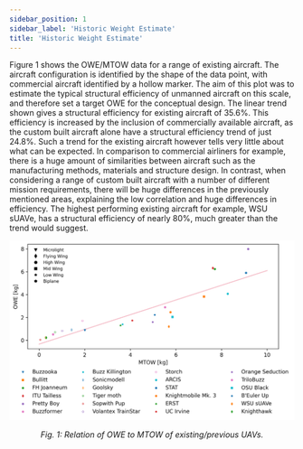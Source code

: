 ```yaml
---
sidebar_position: 1
sidebar_label: 'Historic Weight Estimate'
title: 'Historic Weight Estimate'
---
```


Figure 1 shows the OWE/MTOW data for a range of existing aircraft. The aircraft configuration is identified by the shape of the data point, with commercial aircraft identified by a hollow marker. The aim of this plot was to estimate the typical structural efficiency of unmanned aircraft on this scale, and therefore set a target OWE for the conceptual design. The linear trend shown gives a structural efficiency for existing aircraft of 35.6%. This efficiency is increased by the inclusion of commercially available aircraft, as the custom built aircraft alone have a structural efficiency trend of just 24.8%. Such a trend for the existing aircraft however tells very little about what can be expected. In comparison to commercial airliners for example, there is a huge amount of similarities between aircraft such as the manufacturing methods, materials and structure design. In contrast, when considering a range of custom built aircraft with a number of different mission requirements, there will be huge differences in the previously mentioned areas, explaining the low correlation and huge differences in efficiency. The highest performing existing aircraft for example, WSU sUAVe, has a structural efficiency of nearly 80%, much greater than the trend would suggest.

![Relation of OWE to MTOW of existing/previous UAVs.](/img/market_research/owe_mtow.png)<center><i>Fig. 1: Relation of OWE to MTOW of existing/previous UAVs.</i></center>